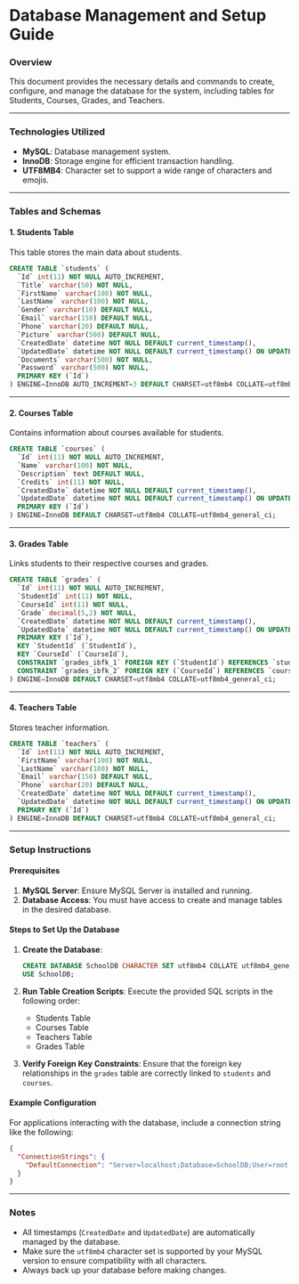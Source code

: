 # Database Management and Setup Guide

### ****Overview****
This document provides the necessary details and commands to create, configure, and manage the database for the system, including tables for Students, Courses, Grades, and Teachers.

---

### ****Technologies Utilized****
- **MySQL**: Database management system.
- **InnoDB**: Storage engine for efficient transaction handling.
- **UTF8MB4**: Character set to support a wide range of characters and emojis.

---

### ****Tables and Schemas****

#### 1. **Students Table**
This table stores the main data about students.

```sql
CREATE TABLE `students` (
  `Id` int(11) NOT NULL AUTO_INCREMENT,
  `Title` varchar(50) NOT NULL,
  `FirstName` varchar(100) NOT NULL,
  `LastName` varchar(100) NOT NULL,
  `Gender` varchar(10) DEFAULT NULL,
  `Email` varchar(150) DEFAULT NULL,
  `Phone` varchar(20) DEFAULT NULL,
  `Picture` varchar(500) DEFAULT NULL,
  `CreatedDate` datetime NOT NULL DEFAULT current_timestamp(),
  `UpdatedDate` datetime NOT NULL DEFAULT current_timestamp() ON UPDATE current_timestamp(),
  `Documents` varchar(500) NOT NULL,
  `Password` varchar(500) NOT NULL,
  PRIMARY KEY (`Id`)
) ENGINE=InnoDB AUTO_INCREMENT=3 DEFAULT CHARSET=utf8mb4 COLLATE=utf8mb4_general_ci;
```

---

#### 2. **Courses Table**
Contains information about courses available for students.

```sql
CREATE TABLE `courses` (
  `Id` int(11) NOT NULL AUTO_INCREMENT,
  `Name` varchar(100) NOT NULL,
  `Description` text DEFAULT NULL,
  `Credits` int(11) NOT NULL,
  `CreatedDate` datetime NOT NULL DEFAULT current_timestamp(),
  `UpdatedDate` datetime NOT NULL DEFAULT current_timestamp() ON UPDATE current_timestamp(),
  PRIMARY KEY (`Id`)
) ENGINE=InnoDB DEFAULT CHARSET=utf8mb4 COLLATE=utf8mb4_general_ci;
```

---

#### 3. **Grades Table**
Links students to their respective courses and grades.

```sql
CREATE TABLE `grades` (
  `Id` int(11) NOT NULL AUTO_INCREMENT,
  `StudentId` int(11) NOT NULL,
  `CourseId` int(11) NOT NULL,
  `Grade` decimal(5,2) NOT NULL,
  `CreatedDate` datetime NOT NULL DEFAULT current_timestamp(),
  `UpdatedDate` datetime NOT NULL DEFAULT current_timestamp() ON UPDATE current_timestamp(),
  PRIMARY KEY (`Id`),
  KEY `StudentId` (`StudentId`),
  KEY `CourseId` (`CourseId`),
  CONSTRAINT `grades_ibfk_1` FOREIGN KEY (`StudentId`) REFERENCES `students` (`Id`),
  CONSTRAINT `grades_ibfk_2` FOREIGN KEY (`CourseId`) REFERENCES `courses` (`Id`)
) ENGINE=InnoDB DEFAULT CHARSET=utf8mb4 COLLATE=utf8mb4_general_ci;
```

---

#### 4. **Teachers Table**
Stores teacher information.

```sql
CREATE TABLE `teachers` (
  `Id` int(11) NOT NULL AUTO_INCREMENT,
  `FirstName` varchar(100) NOT NULL,
  `LastName` varchar(100) NOT NULL,
  `Email` varchar(150) DEFAULT NULL,
  `Phone` varchar(20) DEFAULT NULL,
  `CreatedDate` datetime NOT NULL DEFAULT current_timestamp(),
  `UpdatedDate` datetime NOT NULL DEFAULT current_timestamp() ON UPDATE current_timestamp(),
  PRIMARY KEY (`Id`)
) ENGINE=InnoDB DEFAULT CHARSET=utf8mb4 COLLATE=utf8mb4_general_ci;
```

---

### ****Setup Instructions****

#### Prerequisites
1. **MySQL Server**: Ensure MySQL Server is installed and running.
2. **Database Access**: You must have access to create and manage tables in the desired database.

#### Steps to Set Up the Database

1. **Create the Database**:
   ```sql
   CREATE DATABASE SchoolDB CHARACTER SET utf8mb4 COLLATE utf8mb4_general_ci;
   USE SchoolDB;
   ```

2. **Run Table Creation Scripts**:
   Execute the provided SQL scripts in the following order:
   - Students Table
   - Courses Table
   - Teachers Table
   - Grades Table

3. **Verify Foreign Key Constraints**:
   Ensure that the foreign key relationships in the `grades` table are correctly linked to `students` and `courses`.

#### Example Configuration
For applications interacting with the database, include a connection string like the following:

```json
{
  "ConnectionStrings": {
    "DefaultConnection": "Server=localhost;Database=SchoolDB;User=root;Password=password;"
  }
}
```

---

### ****Notes****
- All timestamps (`CreatedDate` and `UpdatedDate`) are automatically managed by the database.
- Make sure the `utf8mb4` character set is supported by your MySQL version to ensure compatibility with all characters.
- Always back up your database before making changes.

